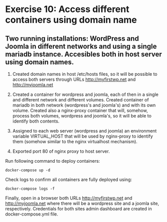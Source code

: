 # Exercise 10: Access different containers using domain name

## Two running installations: WordPress and Joomla in different networks and using a single mariadb instance. Accesibles both in host server using domain names.

1. Created domain names in host /etc/hosts files, so it will be possible to access both servers through URLs <http://myfirstwp.net> and <http://myjoomla.net>

2. Created a container for wordpress and joomla, each of then in a single and different network and different volumes. Created container of mariadb in both network (wordpress's and joomla's) and with its own volume. Created also a nginx-proxy container that will, somehow, process both volumes, wordpress and joomla's, so it will be able to identify both contents. 

3. Assigned to each web server (wordpress and joomla) an environment variable VIRTUAL_HOST that will be used by nginx-proxy to identify them (somehow similar to the nginx virtualhost mechanism).

4. Exported port 80 of nginx proxy to host server.

Run following command to deploy containers:

```
docker-compose up -d
```

Check logs to confirm all containers are fully deployed using:

```
docker-compose logs -f
```

Finally, open in a browser both URLs <http://myfirstwp.net> and <http://myjoomla.net> where there will be a wordpress site and a joomla site, respectively. Credentials for both sites admin dashboard are created in docker-compose.yml file.
